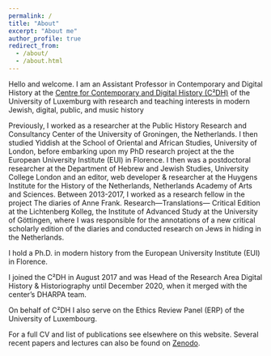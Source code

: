 ```yaml
---
permalink: /
title: "About"
excerpt: "About me"
author_profile: true
redirect_from: 
  - /about/
  - /about.html
---
```


Hello and welcome. I am an Assistant Professor in Contemporary and Digital History at the [Centre for Contemporary and Digital History (C²DH)](https://www.c2dh.uni.lu/) of the University of Luxemburg with research and teaching interests in modern Jewish, digital, public, and music history

Previously, I worked as a researcher at the Public History Research and Consultancy Center of the University of Groningen, the Netherlands. I then studied Yiddish at the School of Oriental and African Studies, University of London, before embarking upon my PhD research project at the the European University Institute (EUI) in Florence. I then was a postdoctoral researcher at the Department of Hebrew and Jewish Studies, University College London and an editor, web developer & researcher at the Huygens Institute for the History of the Netherlands, Netherlands Academy of Arts and Sciences. Between 2013-2017, I worked as a research fellow in the project The diaries of Anne Frank. Research—Translations— Critical Edition at the Lichtenberg Kolleg, the Institute of Advanced Study at the University of Göttingen, where I was responsible for the annotations of a new critical scholarly edition of the diaries and conducted research on Jews in hiding in the Netherlands. 


I hold a Ph.D. in modern history from the European University Institute (EUI) in Florence. 


I joined the C²DH in August 2017 and was Head of the Research Area Digital History & Historiography until December 2020, when it merged with the center’s DHARPA team. 

On behalf of C²DH I also serve on the Ethics Review Panel (ERP) of the University of Luxembourg.

For a full CV and list of publications see elsewhere on this website. Several recent papers and lectures can also be found on [Zenodo](https://zenodo.org/search?page=1&size=20&q=zaagsma&sort=-publication_date).
